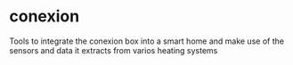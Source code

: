 # conexion
Tools to integrate the conexion box into a smart home and make use of the sensors and data it extracts from varios heating systems
